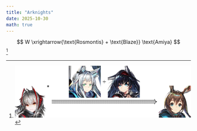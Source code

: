 ```yaml
---
title: "Arknights"
date: 2025-10-30
math: true
---
```


$$ W \xrightarrow{\text{Rosmontis} + \text{Blaze}} \text{Amiya} $$ [^w-amiya]

[^w-amiya]: ![w---amiya.svg](/images/moe/arknights/w---amiya.svg)